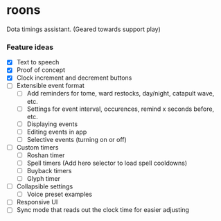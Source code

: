 # roons

Dota timings assistant. (Geared towards support play)

### Feature ideas

- [x] Text to speech
- [x] Proof of concept
- [x] Clock increment and decrement buttons
- [ ] Extensible event format
    - [ ] Add reminders for tome, ward restocks, day/night, catapult wave, etc.
    - [ ] Settings for event interval, occurences, remind x seconds before, etc.
    - [ ] Displaying events
    - [ ] Editing events in app
    - [ ] Selective events (turning on or off)
- [ ] Custom timers
    - [ ] Roshan timer
    - [ ] Spell timers (Add hero selector to load spell cooldowns)
    - [ ] Buyback timers
    - [ ] Glyph timer
- [ ] Collapsible settings
    - [ ] Voice preset examples
- [ ] Responsive UI
- [ ] Sync mode that reads out the clock time for easier adjusting
